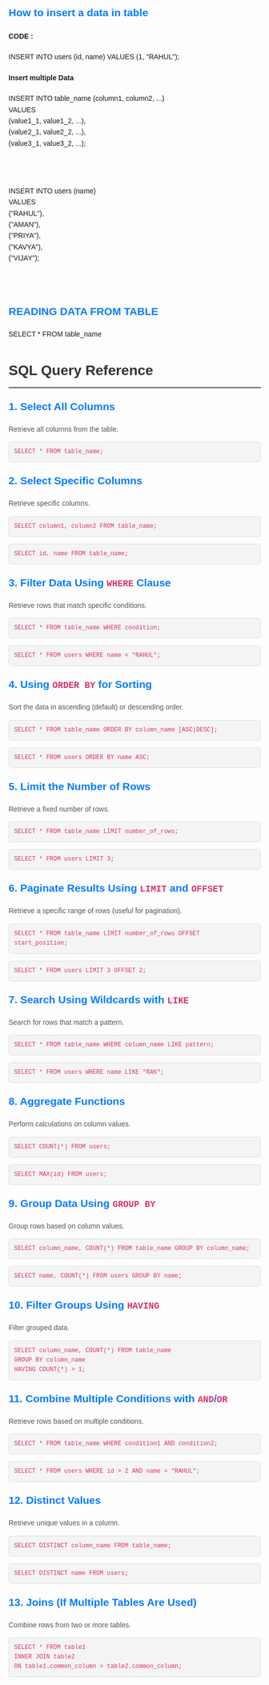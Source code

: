<h2>How to insert a data in table</h2>
<h4>CODE : </h4>
 INSERT INTO users (id, name) VALUES (1, "RAHUL");
 <h4>Insert multiple  Data</h4>
 <p>
  INSERT INTO table_name (column1, column2, ...) <br>
VALUES <br>
    (value1_1, value1_2, ...),<br>
    (value2_1, value2_2, ...),<br>
    (value3_1, value3_2, ...);<br>

 </p><br><br>
<p style="font-size:14px:">
INSERT INTO users (name) <br>
VALUES <br>
    ("RAHUL"),<br>
    ("AMAN"),<br>
    ("PRIYA"),<br>
    ("KAVYA"),<br>
    ("VIJAY");<br>

</p>
<br><br>
<h2> READING DATA FROM  TABLE </h2>
<p>
 SELECT * FROM table_name
</p>
<!DOCTYPE html>
<html lang="en">
<head>
    <meta charset="UTF-8">
    <meta name="viewport" content="width=device-width, initial-scale=1.0">
    <title>SQL Query Reference</title>
    <style>
        body {
            font-family: Arial, sans-serif;
            line-height: 1.6;
            margin: 20px;
        }
        h1, h2 {
            color: #333;
        }
        h1 {
            border-bottom: 2px solid #555;
            padding-bottom: 10px;
        }
        h2 {
            margin-top: 20px;
            color: #007BFF;
        }
        pre {
            background-color: #f4f4f4;
            padding: 10px;
            border: 1px solid #ddd;
            border-radius: 5px;
            overflow-x: auto;
        }
        code {
            color: #d6336c;
            font-family: Consolas, "Courier New", Courier, monospace;
        }
        .description {
            margin-bottom: 10px;
            color: #555;
        }
    </style>
</head>
<body>
    <h1>SQL Query Reference</h1>
    <h2>1. Select All Columns</h2>
    <div class="description">
        Retrieve all columns from the table.
    </div>
    <pre><code>SELECT * FROM table_name;</code></pre>
    <h2>2. Select Specific Columns</h2>
    <div class="description">
        Retrieve specific columns.
    </div>
    <pre><code>SELECT column1, column2 FROM table_name;</code></pre>
    <pre><code>SELECT id, name FROM table_name;</code></pre>
    <h2>3. Filter Data Using <code>WHERE</code> Clause</h2>
    <div class="description">
        Retrieve rows that match specific conditions.
    </div>
    <pre><code>SELECT * FROM table_name WHERE condition;</code></pre>
    <pre><code>SELECT * FROM users WHERE name = "RAHUL";</code></pre>
    <h2>4. Using <code>ORDER BY</code> for Sorting</h2>
    <div class="description">
        Sort the data in ascending (default) or descending order.
    </div>
    <pre><code>SELECT * FROM table_name ORDER BY column_name [ASC|DESC];</code></pre>
    <pre><code>SELECT * FROM users ORDER BY name ASC;</code></pre>
    <h2>5. Limit the Number of Rows</h2>
    <div class="description">
        Retrieve a fixed number of rows.
    </div>
    <pre><code>SELECT * FROM table_name LIMIT number_of_rows;</code></pre>
    <pre><code>SELECT * FROM users LIMIT 3;</code></pre>
    <h2>6. Paginate Results Using <code>LIMIT</code> and <code>OFFSET</code></h2>
    <div class="description">
        Retrieve a specific range of rows (useful for pagination).
    </div>
    <pre><code>SELECT * FROM table_name LIMIT number_of_rows OFFSET start_position;</code></pre>
    <pre><code>SELECT * FROM users LIMIT 3 OFFSET 2;</code></pre>
    <h2>7. Search Using Wildcards with <code>LIKE</code></h2>
    <div class="description">
        Search for rows that match a pattern.
    </div>
    <pre><code>SELECT * FROM table_name WHERE column_name LIKE pattern;</code></pre>
    <pre><code>SELECT * FROM users WHERE name LIKE "RA%";</code></pre>
    <h2>8. Aggregate Functions</h2>
    <div class="description">
        Perform calculations on column values.
    </div>
    <pre><code>SELECT COUNT(*) FROM users;</code></pre>
    <pre><code>SELECT MAX(id) FROM users;</code></pre>
    <h2>9. Group Data Using <code>GROUP BY</code></h2>
    <div class="description">
        Group rows based on column values.
    </div>
    <pre><code>SELECT column_name, COUNT(*) FROM table_name GROUP BY column_name;</code></pre>
    <pre><code>SELECT name, COUNT(*) FROM users GROUP BY name;</code></pre>
    <h2>10. Filter Groups Using <code>HAVING</code></h2>
    <div class="description">
        Filter grouped data.
    </div>
    <pre><code>SELECT column_name, COUNT(*) FROM table_name 
GROUP BY column_name 
HAVING COUNT(*) > 1;</code></pre>
    <h2>11. Combine Multiple Conditions with <code>AND</code>/<code>OR</code></h2>
    <div class="description">
        Retrieve rows based on multiple conditions.
    </div>
    <pre><code>SELECT * FROM table_name WHERE condition1 AND condition2;</code></pre>
    <pre><code>SELECT * FROM users WHERE id > 2 AND name = "RAHUL";</code></pre>
    <h2>12. Distinct Values</h2>
    <div class="description">
        Retrieve unique values in a column.
    </div>
    <pre><code>SELECT DISTINCT column_name FROM table_name;</code></pre>
    <pre><code>SELECT DISTINCT name FROM users;</code></pre>
    <h2>13. Joins (If Multiple Tables Are Used)</h2>
    <div class="description">
        Combine rows from two or more tables.
    </div>
    <pre><code>SELECT * FROM table1 
INNER JOIN table2 
ON table1.common_column = table2.common_column;</code></pre>

</body>
</html>




